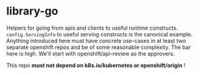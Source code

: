 # library-go
Helpers for going from apis and clients to useful runtime constructs.  `config.ServingInfo` to useful serving constructs is the canonical example.  Anything introduced here must have concrete use-cases in at least two separate openshift repos and be of some reasonable complexity.  The bar here is high.  We'll start with openshift/api-review as the approvers.

This repo **must not depend on k8s.io/kubernetes or openshift/origin** !
